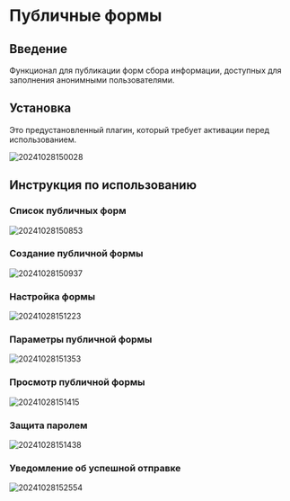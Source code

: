 # Публичные формы

<PluginInfo name="public-forms"></PluginInfo>

## Введение

Функционал для публикации форм сбора информации, доступных для заполнения анонимными пользователями.

## Установка

Это предустановленный плагин, который требует активации перед использованием.

![20241028150028](https://static-docs.nocobase.com/20241028150028.png)

## Инструкция по использованию

### Список публичных форм

![20241028150853](https://static-docs.nocobase.com/20241028150853.png)

### Создание публичной формы

![20241028150937](https://static-docs.nocobase.com/20241028150937.png)

### Настройка формы

![20241028151223](https://static-docs.nocobase.com/20241028151223.png)

### Параметры публичной формы

![20241028151353](https://static-docs.nocobase.com/20241028151353.png)

### Просмотр публичной формы

![20241028151415](https://static-docs.nocobase.com/20241028151415.png)

### Защита паролем

![20241028151438](https://static-docs.nocobase.com/20241028151438.png)

### Уведомление об успешной отправке

![20241028152554](https://static-docs.nocobase.com/20241028152554.png)
